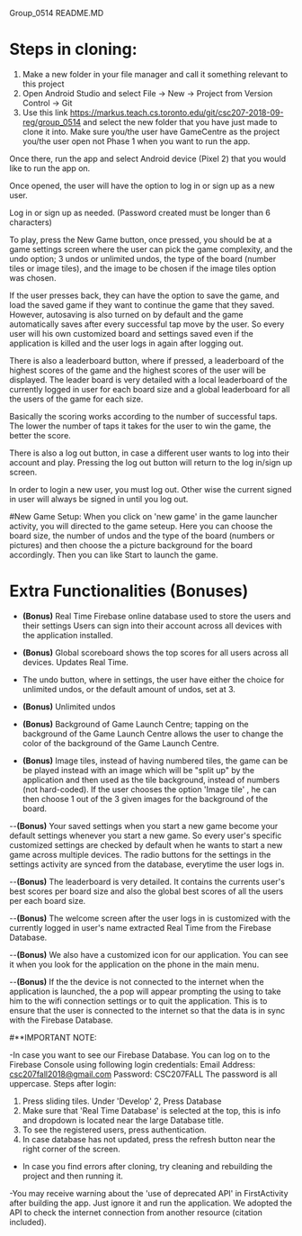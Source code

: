 Group_0514 README.MD

# Steps in cloning:
1. Make a new folder in your file manager and call it something relevant to this project
2. Open Android Studio and select File -> New -> Project from Version Control -> Git
3. Use this link https://markus.teach.cs.toronto.edu/git/csc207-2018-09-reg/group_0514 and select the new folder that you have just made to clone it into.
Make sure you/the user have GameCentre as the project you/the user open not Phase 1 when you want to run the app.


Once there, run the app and select Android device (Pixel 2) that you would like to run the app on.

Once opened, the user will have the option to log in or sign up as a new user.

Log in or sign up as needed. (Password created must be longer than 6 characters)

To play, press the New Game button, once pressed, you should be at a game settings screen where the user can pick the game complexity, and the undo option; 3 undos or unlimited undos, the type of the board (number tiles or image tiles), and the image to be chosen if the image tiles option was chosen.

If the user presses back, they can have the option to save the game, and load the saved game if they want to continue the game that they saved. However, autosaving is also turned on by default and the game automatically saves after every successful tap move by the user. So every user will his own customized board and settings saved even if the application is killed and the user logs in again after logging out.

There is also a leaderboard button, where if pressed, a leaderboard of the highest scores of the game and the highest scores of the user will be displayed. The leader board is very detailed with a local leaderboard of the currently logged in user for each board size and a global leaderboard for all the users of the game for each size.

Basically the scoring works according to the number of successful taps. The lower the number of taps it takes for the user to win the game, the better the score.

There is also a log out button, in case a different user wants to log into their account and play.
Pressing the log out button will return to the log in/sign up screen.

In order to login a new user, you must log out. Other wise the current signed in user will always be signed in until you log out.

#New Game Setup:
When you click on 'new game' in the game launcher activity, you will directed to the game seteup. Here you can choose the board size, the number of undos and the type of the board (numbers or pictures) and then choose the a picture background for the board accordingly. Then you can like Start to launch the game.


# Extra Functionalities (Bonuses)

 - **(Bonus)** Real Time Firebase online database used to store the users and their settings Users can sign into their account across all devices with the application installed.

- **(Bonus)** Global scoreboard shows the top scores for all users across all devices. Updates Real Time.

- The undo button, where in settings, the user have either the choice for unlimited undos, or the default amount of undos, set at 3.

- **(Bonus)** Unlimited undos

- **(Bonus)** Background of Game Launch Centre; tapping on the background of the Game Launch Centre allows the user to change the color of the background of the Game Launch Centre.

- **(Bonus)** Image tiles, instead of having numbered tiles, the game can be be played instead with an image which will be "split up" by the application and then used as the tile background, instead of numbers (not hard-coded). If the user chooses the option 'Image tile' , he can then choose 1 out of the 3 given images for the background of the board.

--**(Bonus)** Your saved settings when you start a new game become your default settings whenever you start a new game. So every user's specific customized settings are checked by default when he wants to start a new game across multiple devices. The radio buttons for the settings in the settings activity are synced from the database, everytime the user logs in.

--**(Bonus)** The leaderboard is very detailed. It contains the currents user's best scores per board size and also the global best scores of all the users per each board size.

--**(Bonus)** The welcome screen after the user logs in is customized with the currently logged in user's name extracted Real Time from the Firebase Database.

--**(Bonus)** We also have a customized icon for our application. You can see it when you look for the application on the phone in the main menu.

--**(Bonus)** If the the device is not connected to the internet when the application is launched, the a pop will appear prompting the using to take him to the wifi connection settings or to quit the application. This is to ensure that the user is connected to the internet so that the data is in sync with the Firebase Database.

#**IMPORTANT NOTE:

-In case you want to see our Firebase Database. You can log on to the Firebase Console using following login credentials:
Email Address: csc207fall2018@gmail.com
Password: CSC207FALL
The password is all uppercase.
Steps after login:
1. Press sliding tiles.
Under 'Develop'
2, Press Database
3. Make sure that 'Real Time Database' is selected at the top, this is info and dropdown is located near the large Database title. 
4. To see the registered users, press authentication.
5. In case database has not updated, press the refresh button near the right corner of the screen.


- In case you find errors after cloning, try cleaning and rebuilding the project and then running it.

-You may receive warning about the 'use of deprecated API' in
FirstActivity after building the app. Just ignore it and run the application. We adopted the API to check the internet connection from another resource (citation included).
